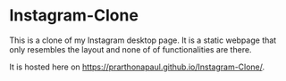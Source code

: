# Instagram-Clone
This is a clone of my Instagram desktop page. It is a static webpage that only resembles the layout and none of of functionalities are there. 

It is hosted here on https://prarthonapaul.github.io/Instagram-Clone/. 
